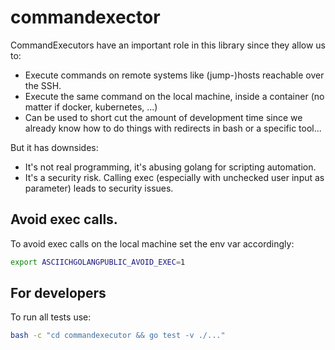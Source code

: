 # commandexector

CommandExecutors have an important role in this library since they allow us to:
- Execute commands on remote systems like (jump-)hosts reachable over the SSH.
- Execute the same command on the local machine, inside a container (no matter if docker, kubernetes, ...)
- Can be used to short cut the amount of development time since we already know how to do things with redirects in bash or a specific tool...

But it has downsides:
- It's not real programming, it's abusing golang for scripting automation.
- It's a security risk. Calling exec (especially with unchecked user input as parameter) leads to security issues.

## Avoid exec calls.

To avoid exec calls on the local machine set the env var accordingly:
```bash
export ASCIICHGOLANGPUBLIC_AVOID_EXEC=1
```

## For developers

To run all tests use:
```bash
bash -c "cd commandexecutor && go test -v ./..."
```